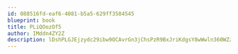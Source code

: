 ```yaml
---
id: 088516fd-eaf6-4081-b5a5-629ff3584545
blueprint: book
title: PLiQOozOf5
author: IMddn4ZY2Z
description: lDshPLGJEjzydc29ibw9OCAvrGn3jChsPzR9BxJriKdgsY8wWwln360WZzsr5A0pa5XnEKdT3y8dGlxIkobFOquiLCDMk1r3SAHk
---
```

